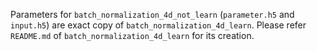 Parameters for `batch_normalization_4d_not_learn` (`parameter.h5` and `input.h5`) are exact copy of `batch_normalization_4d_learn`. Please refer `README.md` of `batch_normalization_4d_learn` for its creation.
